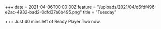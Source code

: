 +++
date = 2021-04-06T00:00:00Z
feature = "/uploads/2021/04/d6fdf496-e2ac-4932-bad2-0dfd37a6b495.png"
title = "Tuesday"

+++
Just 40 mins left of Ready Player Two now.